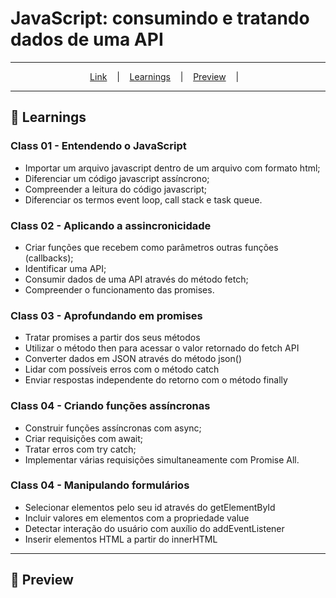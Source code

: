 # JavaScript: consumindo e tratando dados de uma API
---

<p align="center">
  <a href="https://">Link</a> &nbsp;&nbsp;&nbsp;|&nbsp;&nbsp;&nbsp;
  <a href="#-Learnings">Learnings</a> &nbsp;&nbsp;&nbsp;|&nbsp;&nbsp;&nbsp;
  <a href="#-Preview">Preview</a> &nbsp;&nbsp;&nbsp;|&nbsp;&nbsp;&nbsp;
</p>

---

## 🚀 Learnings
### Class 01 - Entendendo o JavaScript
<ul>
  <li>Importar um arquivo javascript dentro de um arquivo com formato html;</li>
  <li>Diferenciar um código javascript assíncrono;</li>
  <li>Compreender a leitura do código javascript;</li>
  <li>Diferenciar os termos event loop, call stack e task queue.</li>
</ul>

### Class 02 - Aplicando a assincronicidade
<ul>
  <li>Criar funções que recebem como parâmetros outras funções (callbacks);</li>
  <li>Identificar uma API;</li>
  <li>Consumir dados de uma API através do método fetch;</li>
  <li>Compreender o funcionamento das promises.</li>
</ul>

### Class 03 - Aprofundando em promises
<ul>
  <li>Tratar promises a partir dos seus métodos</li>
  <li>Utilizar o método then para acessar o valor retornado do fetch API</li>
  <li>Converter dados em JSON através do método json()</li>
  <li>Lidar com possíveis erros com o método catch</li>
  <li>Enviar respostas independente do retorno com o método finally</li>
</ul>

### Class 04 - Criando funções assíncronas
<ul>
  <li>Construir funções assíncronas com async;</li>
  <li>Criar requisições com await;</li>
  <li>Tratar erros com try catch;</li>
  <li>Implementar várias requisições simultaneamente com Promise All.</li>
</ul>

### Class 04 - Manipulando formulários
<ul>
  <li>Selecionar elementos pelo seu id através do getElementById</li>
  <li>Incluir valores em elementos com a propriedade value</li>
  <li>Detectar interação do usuário com auxílio do addEventListener</li>
  <li>Inserir elementos HTML a partir do innerHTML</li>
</ul>

---

## 🎉 Preview